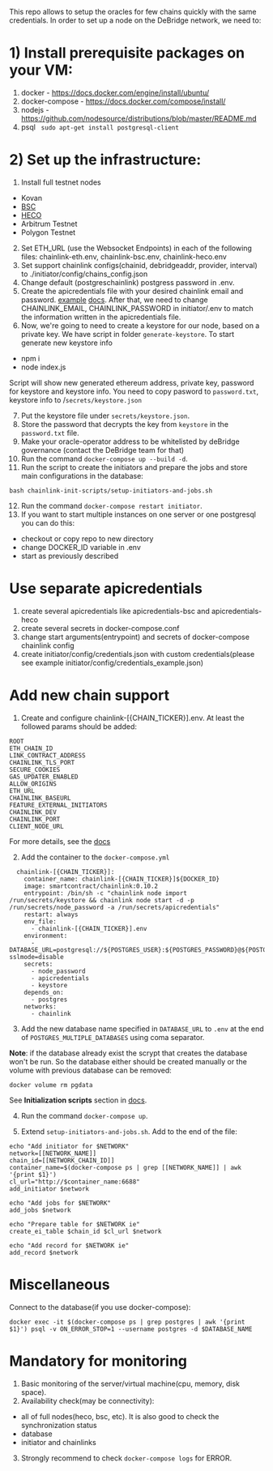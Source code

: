 This repo allows to setup the oracles for few chains quickly with the same credentials.
In order to set up a node on the DeBridge network, we need to:

# 1) Install prerequisite packages on your VM: 

  1. docker 
    - https://docs.docker.com/engine/install/ubuntu/
  2. docker-compose 
    - https://docs.docker.com/compose/install/
  3. nodejs 
    - https://github.com/nodesource/distributions/blob/master/README.md
  5. psql
    ``` sudo apt-get install postgresql-client```

# 2) Set up the infrastructure:
1. Install full testnet nodes
  - Kovan 
  - [BSC](https://docs.binance.org/smart-chain/developer/fullnode.html)
  - [HECO](https://docs.hecochain.com/#/en-us/dev/deploy)
  - Arbitrum Testnet
  - Polygon Testnet
2. Set ETH_URL (use the Websocket Endpoints) in each of the following files: chainlink-eth.env, chainlink-bsc.env, chainlink-heco.env
3. Set support chainlink configs(chainid, debridgeaddr, provider, interval) to ./initiator/config/chains_config.json 
4. Change default (postgreschainlink) postgress password in .env.
5. Create the apicredentials file with your desired chainlink email and password. [example](https://github.com/debridge-finance/debridge-launcher/blob/master/apicredentials.example) [docs](https://docs.chain.link/docs/miscellaneous/#use-password-and-api-files-on-startup). After that, we need to change CHAINLINK_EMAIL, CHAINLINK_PASSWORD in initiator/.env to match the information written in the apicredentials file.
6. Now, we're going to need to create a keystore for our node, based on a private key. We have script in folder `generate-keystore`. To start generate new keystore info
  - npm i
  - node index.js
  
  Script will show new generated ethereum address, private key, password for keystore and keystore info. You need to copy pasword to `password.txt`, keystore info to /`secrets/keystore.json`
  
7. Put the keystore file under `secrets/keystore.json`.
8. Store the password that decrypts the key from `keystore` in the `password.txt` file.
9. Make your oracle-operator address to be whitelisted by deBridge governance (contact the DeBridge team for that)
10. Run the command `docker-compose up --build -d`.
11. Run the script to create the initiators and prepare the jobs and store main configurations in the database:
```
bash chainlink-init-scripts/setup-initiators-and-jobs.sh
```
12. Run the command `docker-compose restart initiator`.
13. If you want to start multiple instances on one server or one postgresql you can do this:
  - checkout or copy repo to new directory
  - change DOCKER_ID variable in .env
  - start as previously described

# Use separate apicredentials

1. create several apicredentials like apicredentials-bsc and apicredentials-heco
2. create several secrets in docker-compose.conf
3. change start arguments(entrypoint) and secrets of docker-compose chainlink config
4. create initiator/config/credentials.json with custom credentials(please see example initiator/config/credentials_example.json)

# Add new chain support

1. Create and configure chainlink-[{CHAIN_TICKER}].env. At least the followed params should be added:

```
ROOT
ETH_CHAIN_ID
LINK_CONTRACT_ADDRESS
CHAINLINK_TLS_PORT
SECURE_COOKIES
GAS_UPDATER_ENABLED
ALLOW_ORIGINS
ETH_URL
CHAINLINK_BASEURL
FEATURE_EXTERNAL_INITIATORS
CHAINLINK_DEV
CHAINLINK_PORT
CLIENT_NODE_URL
```

For more details, see the [docs](https://docs.chain.link/docs/configuration-variables)

2. Add the container to the `docker-compose.yml`

```
  chainlink-[{CHAIN_TICKER}]:
    container_name: chainlink-[{CHAIN_TICKER}]${DOCKER_ID}
    image: smartcontract/chainlink:0.10.2
    entrypoint: /bin/sh -c "chainlink node import /run/secrets/keystore && chainlink node start -d -p /run/secrets/node_password -a /run/secrets/apicredentials"
    restart: always
    env_file:
      - chainlink-[{CHAIN_TICKER}].env
    environment:
      - DATABASE_URL=postgresql://${POSTGRES_USER}:${POSTGRES_PASSWORD}@${POSTGRES_HOST}:${POSTGRES_PORT}/${HECO_DATABASE}?sslmode=disable
    secrets:
      - node_password
      - apicredentials
      - keystore
    depends_on:
      - postgres
    networks:
      - chainlink
```

3. Add the new database name specified in `DATABASE_URL` to `.env` at the end of `POSTGRES_MULTIPLE_DATABASES` using coma separator.

**Note**: if the database already exist the scrypt that creates the database won't be run. So the database either should be created manually or the volume with previous database can be removed:

```
docker volume rm pgdata
```

See **Initialization scripts** section in [docs](https://hub.docker.com/_/postgres).

4. Run the command `docker-compose up`.

5. Extend `setup-initiators-and-jobs.sh`. Add to the end of the file:

```
echo "Add initiator for $NETWORK"
network=[[NETWORK_NAME]]
chain_id=[[NETWORK_CHAIN_ID]]
container_name=$(docker-compose ps | grep [[NETWORK_NAME]] | awk '{print $1}')
cl_url="http://$container_name:6688"
add_initiator $network

echo "Add jobs for $NETWORK"
add_jobs $network

echo "Prepare table for $NETWORK ie"
create_ei_table $chain_id $cl_url $network

echo "Add record for $NETWORK ie"
add_record $network
```


# Miscellaneous

Connect to the database(if you use docker-compose):

```
docker exec -it $(docker-compose ps | grep postgres | awk '{print $1}') psql -v ON_ERROR_STOP=1 --username postgres -d $DATABASE_NAME
```


# Mandatory for monitoring

1. Basic monitoring of the server/virtual machine(cpu, memory, disk space).
2. Availability check(may be connectivity):
  - all of full nodes(heco, bsc, etc). It is also good to check the synchronization status
  - database
  - initiator and chainlinks
3. Strongly recommend to check `docker-compose logs` for ERROR.
